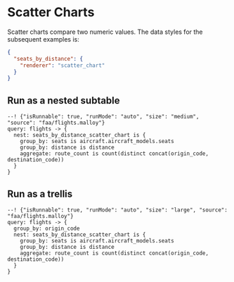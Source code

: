 # Scatter Charts

Scatter charts compare two numeric values. The data styles for the subsequent examples is:

```json
{
  "seats_by_distance": {
    "renderer": "scatter_chart"
  }
}
```

## Run as a nested subtable

```malloy
--! {"isRunnable": true, "runMode": "auto", "size": "medium", "source": "faa/flights.malloy"}
query: flights -> {
  nest: seats_by_distance_scatter_chart is {
    group_by: seats is aircraft.aircraft_models.seats
    group_by: distance is distance
    aggregate: route_count is count(distinct concat(origin_code, destination_code))
  }
}
```

## Run as a trellis

```malloy
--! {"isRunnable": true, "runMode": "auto", "size": "large", "source": "faa/flights.malloy"}
query: flights -> {
  group_by: origin_code
  nest: seats_by_distance_scatter_chart is {
    group_by: seats is aircraft.aircraft_models.seats
    group_by: distance is distance
    aggregate: route_count is count(distinct concat(origin_code, destination_code))
  }
}
```
